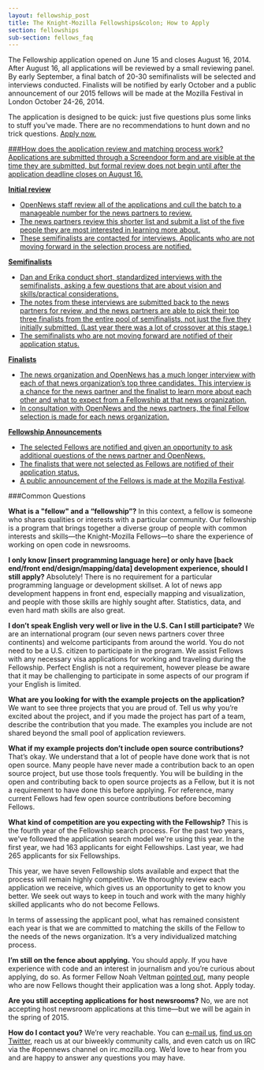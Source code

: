 ```yaml
---
layout: fellowship_post
title: The Knight-Mozilla Fellowships&colon; How to Apply
section: fellowships
sub-section: fellows_faq
---
```


<p class="bodybig">The Fellowship application opened on June 15 and closes August 16, 2014. After August 16, all applications will be reviewed by a small reviewing panel. By early September, a final batch of 20-30 semifinalists will be selected and interviews conducted. Finalists will be notified by early October and a public announcement of our 2015 fellows will be made at the Mozilla Festival in London October 24-26, 2014.</p>

<p class="bodybig">The application is designed to be quick: just five questions plus some links to stuff you’ve made. There are no recommendations to hunt down and no trick questions. <a href="/fellowships/apply.html">Apply now.</p>

###How does the application review and matching process work?
Applications are submitted through a Screendoor form and are visible at the time they are submitted, but formal review does not begin until after the application deadline closes on August 16.

**Initial review**
* OpenNews staff review all of the applications and cull the batch to a manageable number for the news partners to review.
* The news partners review this shorter list and submit a list of the five people they are most interested in learning more about.
* These semifinalists are contacted for interviews. Applicants who are not moving forward in the selection process are notified.

**Semifinalists**
* Dan and Erika conduct short, standardized interviews with the semifinalists, asking a few questions that are about vision and skills/practical considerations.
* The notes from these interviews are submitted back to the news partners for review, and the news partners are able to pick their top three finalists from the entire pool of semifinalists, not just the five they initially submitted. (Last year there was a lot of crossover at this stage.)
* The semifinalists who are not moving forward are notified of their application status.

**Finalists**
* The news organization and OpenNews has a much longer interview with each of that news organization’s top three candidates. This interview is a chance for the news partner and the finalist to learn more about each other and what to expect from a Fellowship at that news organization.
* In consultation with OpenNews and the news partners, the final Fellow selection is made for each news organization.

**Fellowship Announcements**
* The selected Fellows are notified and given an opportunity to ask additional questions of the news partner and OpenNews.
* The finalists that were not selected as Fellows are notified of their application status.
* A public announcement of the Fellows is made at the [Mozilla Festival](http://www.mozillafestival.org).

###Common Questions

**What is a "fellow" and a “fellowship”?**
In this context, a fellow is someone who shares qualities or interests with a particular community. Our fellowship is a program that brings together a diverse group of people with common interests and skills—the Knight-Mozilla Fellows—to share the experience of working on open code in newsrooms.

**I only know [insert programming language here] or only have [back end/front end/design/mapping/data] development experience, should I still apply?**
Absolutely! There is no requirement for a particular programming language or development skillset. A lot of news app development happens in front end, especially mapping and visualization, and people with those skills are highly sought after. Statistics, data, and even hard math skills are also great.

**I don’t speak English very well or live in the U.S. Can I still participate?**
We are an international program (our seven news partners cover three continents) and welcome participants from around the world. You do not need to be a U.S. citizen to participate in the program. We assist Fellows with any necessary visa applications for working and traveling during the Fellowship. Perfect English is not a requirement, however please be aware that it may be challenging to participate in some aspects of our program if your English is limited.

**What are you looking for with the example projects on the application?**
We want to see three projects that you are proud of. Tell us why you’re excited about the project, and if you made the project has part of a team, describe the contribution that you made. The examples you include are not shared beyond the small pool of application reviewers.

**What if my example projects don’t include open source contributions?**
That’s okay. We understand that a lot of people have done work that is not open source. Many people have never made a contribution back to an open source project, but use those tools frequently. You will be building in the open and contributing back to open source projects as a Fellow, but it is not a requirement to have done this before applying. For reference, many current Fellows had few open source contributions before becoming Fellows.

**What kind of competition are you expecting with the Fellowship?**
This is the fourth year of the Fellowship search process. For the past two years, we've followed the application search model we're using this year. In the first year, we had 163 applicants for eight Fellowships. Last year, we had 265 applicants for six Fellowships.

This year, we have seven Fellowship slots available and expect that the process will remain highly competitive. We thoroughly review each application we receive, which gives us an opportunity to get to know you better. We seek out ways to keep in touch and work with the many highly skilled applicants who do not become Fellows.

In terms of assessing the applicant pool, what has remained consistent each year is that we are committed to matching the skills of the Fellow to the needs of the news organization. It’s a very individualized matching process.

**I’m still on the fence about applying.**
You should apply. If you have experience with code and an interest in journalism  and you’re curious about applying, do so. As former Fellow Noah Veltman [pointed out](http://veltman.tumblr.com/post/56132893301/code-the-newsroom-and-self-doubt), many people who are now Fellows thought their application was a long shot. Apply today.

**Are you still accepting applications for host newsrooms?**
No, we are not accepting host newsroom applications at this time—but we will be again in the spring of 2015.

**How do I contact you?**
We’re very reachable. You can [e-mail us](mailto:info@opennews.org), [find us on Twitter](https://twitter.com/opennews), reach us at our biweekly community calls, and even catch us on IRC via the #opennews channel on irc.mozilla.org. We’d love to hear from you and are happy to answer any questions you may have.
